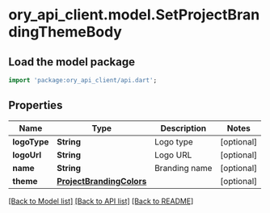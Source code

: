 # ory_api_client.model.SetProjectBrandingThemeBody

## Load the model package
```dart
import 'package:ory_api_client/api.dart';
```

## Properties
Name | Type | Description | Notes
------------ | ------------- | ------------- | -------------
**logoType** | **String** | Logo type | [optional] 
**logoUrl** | **String** | Logo URL | [optional] 
**name** | **String** | Branding name | [optional] 
**theme** | [**ProjectBrandingColors**](ProjectBrandingColors.md) |  | [optional] 

[[Back to Model list]](../README.md#documentation-for-models) [[Back to API list]](../README.md#documentation-for-api-endpoints) [[Back to README]](../README.md)


